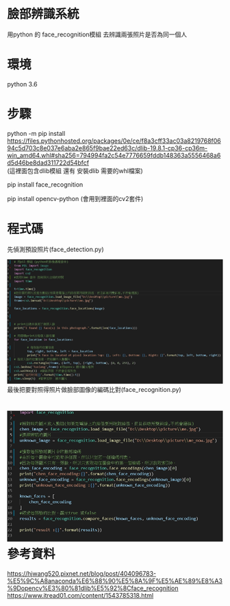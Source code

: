 臉部辨識系統
===========

 用python 的 face_recognition模組 去辨識兩張照片是否為同一個人  
 
環境
====

python 3.6

步驟
======
python -m pip install https://files.pythonhosted.org/packages/0e/ce/f8a3cff33ac03a8219768f0694c5d703c8e037e6aba2e865f9bae22ed63c/dlib-19.8.1-cp36-cp36m-win_amd64.whl#sha256=794994fa2c54e7776659fddb148363a5556468a6d5d46be8dad311722d54bfcf  
(這裡面包含dlib模組 還有 安裝dlib 需要的whl檔案)  

pip install face_recognition  

pip install opencv-python (會用到裡面的cv2套件)  

程式碼
======

先偵測預設照片(face_detection.py)

![image](https://github.com/timmy10289/face_recognition/blob/main/detect.jpg)  
最後把要對照得照片做臉部圖像的編碼比對(face_recognition.py)   

![image](https://github.com/timmy10289/face_recognition/blob/main/recognition.jpg)  
參考資料
======
https://hjwang520.pixnet.net/blog/post/404096783-%E5%9C%A8anaconda%E6%88%90%E5%8A%9F%E5%AE%89%E8%A3%9Dopencv%E3%80%81dlib%E5%92%8Cface_recognition  
https://www.itread01.com/content/1543785318.html
